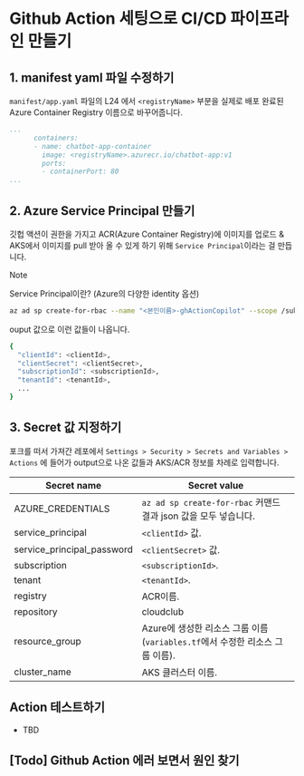 # Github Action 세팅으로 CI/CD 파이프라인 만들기

## 1. manifest yaml 파일 수정하기
`manifest/app.yaml` 파일의 L24 에서 `<registryName>` 부분을 실제로 배포 완료된 Azure Container Registry 이름으로 바꾸어줍니다.

```yaml
...
      containers:
      - name: chatbot-app-container
        image: <registryName>.azurecr.io/chatbot-app:v1
        ports:
        - containerPort: 80
...
```

## 2. Azure Service Principal 만들기
깃헙 액션이 권한을 가지고 ACR(Azure Container Registry)에 이미지를 업로드 & AKS에서 이미지를 pull 받아 올 수 있게 하기 위해 `Service Principal`이라는 걸 만듭니다.

> [!Note]
> Service Principal이란? (Azure의 다양한 identity 옵션)

```bash
az ad sp create-for-rbac --name "<본인이름>-ghActionCopilot" --scope /subscriptions/<SUBSCRIPTION_ID>/resourceGroups/<RESOURCE_GROUP> --role Contributor --json-auth
```

ouput 값으로 이런 값들이 나옵니다.

```bash
{
  "clientId": <clientId>,
  "clientSecret": <clientSecret>,
  "subscriptionId": <subscriptionId>,
  "tenantId": <tenantId>,
  ...
}
```

## 3. Secret 값 지정하기

포크를 떠서 가져간 레포에서 `Settings > Security > Secrets and Variables > Actions` 에 들어가 output으로 나온 값들과 AKS/ACR 정보를 차례로 입력합니다.

|Secret name  |Secret value  |
|---------|---------|
|AZURE_CREDENTIALS|`az ad sp create-for-rbac` 커맨드 결과 json 값을 모두 넣습니다.|
|service_principal | `<clientId>` 값.|
|service_principal_password| `<clientSecret>` 값.|
|subscription| `<subscriptionId>`.|
|tenant|`<tenantId>`.|
|registry| ACR이름.|
|repository|cloudclub|
|resource_group|Azure에 생성한 리소스 그룹 이름(`variables.tf`에서 수정한 리소스 그룹 이름).|
|cluster_name|AKS 클러스터 이름.|

## Action 테스트하기

- TBD

## [Todo] Github Action 에러 보면서 원인 찾기

